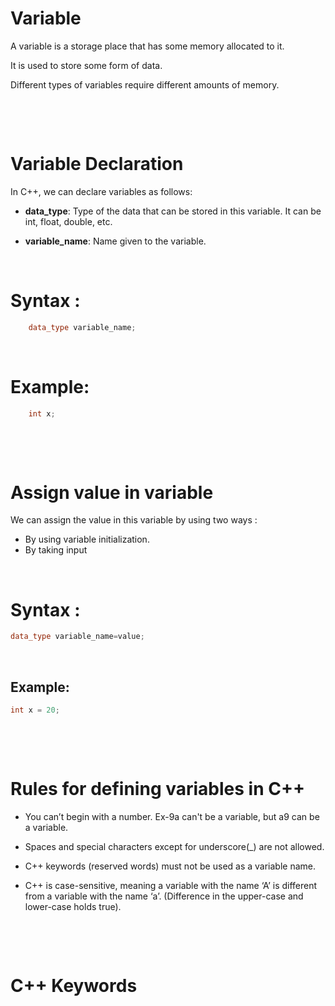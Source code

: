 # Variable

A variable is a storage place that has some memory allocated to it.

It is used to store some form of data.

Different types of variables require different amounts of memory.

&nbsp;

&nbsp;

# Variable Declaration 

In C++, we can declare variables as follows:

* **data_type**: Type of the data that can be stored in this variable. It can be int, float, double, etc.

* **variable_name**: Name given to the variable.

&nbsp;


# Syntax : 

```cpp
    data_type variable_name;
```

&nbsp;


# Example:

```cpp
    int x;
```

&nbsp;

&nbsp;

# Assign value in variable

We can assign the value in this variable by using two ways :

* By using variable initialization.
* By taking input

&nbsp;

# Syntax :

```cpp
data_type variable_name=value;
```

&nbsp;

## Example:

```cpp
int x = 20;
```

&nbsp;

&nbsp;

# Rules for defining variables in C++

* You can’t begin with a number. Ex-9a can't be a variable, but a9 can be a variable. 

* Spaces and special characters except for underscore(_) are not allowed.

* C++ keywords (reserved words) must not be used as a variable name.

* C++ is case-sensitive, meaning a variable with the name ‘A’ is different from a variable with the name ‘a’. (Difference in the upper-case and lower-case holds true).

&nbsp;

&nbsp;

# C++ Keywords

&nbsp;
&nbsp;
